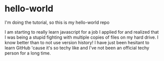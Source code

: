 hello-world
===========

I'm doing the tutorial, so this is my hello-world repo

I am starting to really learn javascript for a job I applied for and realized that I was being a stupid fighting with multiple copies of files on my hard drive. I know better than to not use version history! I have just been hesitant to learn GitHub 'cause it's so techy like and I've not been an official techy person for a long time.
